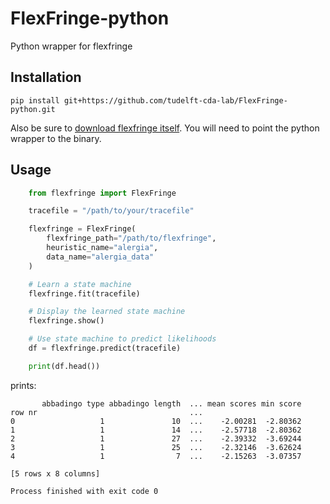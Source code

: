 # FlexFringe-python
Python wrapper for flexfringe

## Installation
```
pip install git+https://github.com/tudelft-cda-lab/FlexFringe-python.git
```

Also be sure to [download flexfringe itself](https://github.com/tudelft-cda-lab/FlexFringe/releases/tag/latest).
You will need to point the python wrapper to the binary.

## Usage
```python
    from flexfringe import FlexFringe

    tracefile = "/path/to/your/tracefile"

    flexfringe = FlexFringe(
        flexfringe_path="/path/to/flexfringe",
        heuristic_name="alergia",
        data_name="alergia_data"
    )

    # Learn a state machine
    flexfringe.fit(tracefile)

    # Display the learned state machine
    flexfringe.show()

    # Use state machine to predict likelihoods
    df = flexfringe.predict(tracefile)

    print(df.head())
```

prints:
```
       abbadingo type abbadingo length  ... mean scores min score
row nr                                  ...                      
0                   1               10  ...    -2.00281  -2.80362
1                   1               14  ...    -2.57718  -2.80362
2                   1               27  ...    -2.39332  -3.69244
3                   1               25  ...    -2.32146  -3.62624
4                   1                7  ...    -2.15263  -3.07357

[5 rows x 8 columns]

Process finished with exit code 0

```